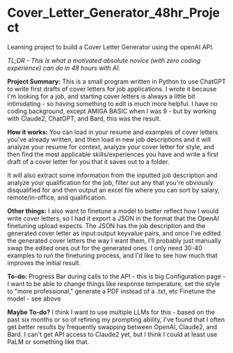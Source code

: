 # Cover_Letter_Generator_48hr_Project
Learning project to build a Cover Letter Generator using the openAI API.

*TL;DR - This is what a motivated absolute novice (with zero coding experience) can do in 48 hours with AI.*



**Project Summary:**
This is a small program written in Python to use ChatGPT to write first drafts of cover letters for job applications.
I wrote it because I'm looking for a job, and starting cover letters is always a little bit intimidating - so having something to edit
is much more helpful. I have no coding background, except AMIGA BASIC when I was 9 - but by working with Claude2, ChatGPT, and Bard, this was the result.

**How it works:**
You can load in your resume and examples of cover letters you've already written, and then load in new job descriptions and it will 
analyze your resume for context, analyze your cover letter for style, and then find the most applicable skills/experiences you have
and write a first draft of a cover letter for you that it saves out to a folder.

It will also extract some information from the inputted job description and analyze your qualification for the job, 
filter out any that you're obviously disqualified for and then output an excel file where you can sort by salary, remote/in-office,
and qualification.

**Other things:**
I also want to finetune a model to better reflect how I would write cover letters, so I had it export a JSON in the format that
the OpenAI finetuning upload expects.  The JSON has the job description and the generated cover letter as input:output keyvalue pairs,
and once I've edited the generated cover letters the way I want them, I'll probably just manually swap the edited ones out for the generated ones.
I only need 30-40 examples to run the finetuning process, and I'd like to see how much that improves the initial result.



**To-do:**
Progress Bar during calls to the API - this is big
Configuration page - I want to be able to change things like response temperature, set the style to "more professional," generate a PDF instead of a .txt, etc
Finetune the model - see above

**Maybe To-do?**
I think I want to use multiple LLMs for this - based on the past six months or so of refining my prompting ability, I've found that I often get
better results by frequently swapping between OpenAI, Claude2, and Bard.  I can't get API access to Claude2 yet, but I think I could at least use
PaLM or something like that.
